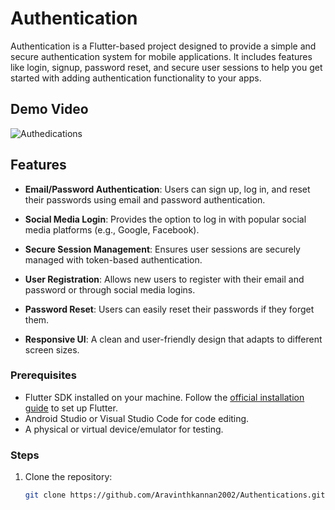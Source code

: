 # Authentication

Authentication is a Flutter-based project designed to provide a simple and secure authentication system for mobile applications. It includes features like login, signup, password reset, and secure user sessions to help you get started with adding authentication functionality to your apps.



## Demo Video


![Authedications](https://github.com/user-attachments/assets/9a1e71dc-c0cc-47f1-966e-15f1c1a7c6db)

## Features

- **Email/Password Authentication**: Users can sign up, log in, and reset their passwords using email and password authentication.
- **Social Media Login**: Provides the option to log in with popular social media platforms (e.g., Google, Facebook).
- **Secure Session Management**: Ensures user sessions are securely managed with token-based authentication.
- **User Registration**: Allows new users to register with their email and password or through social media logins.

- **Password Reset**: Users can easily reset their passwords if they forget them.
- **Responsive UI**: A clean and user-friendly design that adapts to different screen sizes.


### Prerequisites

- Flutter SDK installed on your machine. Follow the [official installation guide](https://docs.flutter.dev/get-started/install) to set up Flutter.
- Android Studio or Visual Studio Code for code editing.
- A physical or virtual device/emulator for testing.

### Steps

1. Clone the repository:
   ```bash
   git clone https://github.com/Aravinthkannan2002/Authentications.git
